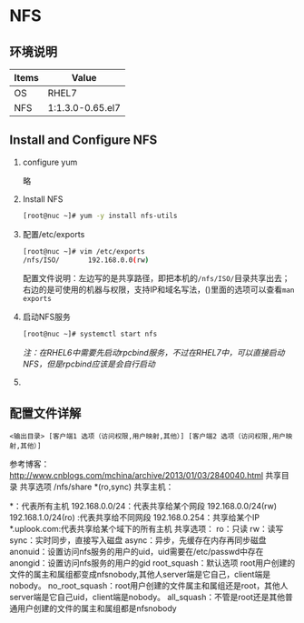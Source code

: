 # NFS

## 环境说明

| Items | Value            |
| ----- | ---------------- |
| OS    | RHEL7            |
| NFS   | 1:1.3.0-0.65.el7 |



## Install and Configure NFS

1. configure yum

   略

2. Install NFS

   ```bash
   [root@nuc ~]# yum -y install nfs-utils 
   ```

3. 配置/etc/exports

   ```bash
   [root@nuc ~]# vim /etc/exports
   /nfs/ISO/       192.168.0.0(rw)
   ```

   配置文件说明：左边写的是共享路径，即把本机的`/nfs/ISO/`目录共享出去；右边的是可使用的机器与权限，支持IP和域名写法，()里面的选项可以查看`man exports`

4. 启动NFS服务

   ```bash
   [root@nuc ~]# systemctl start nfs 
   ```

   *注：在RHEL6中需要先启动rpcbind服务，不过在RHEL7中，可以直接启动NFS，但是rpcbind应该是会自行启动*

5. 



## 配置文件详解

```
<输出目录> [客户端1 选项（访问权限,用户映射,其他）] [客户端2 选项（访问权限,用户映射,其他）]
```

参考博客：http://www.cnblogs.com/mchina/archive/2013/01/03/2840040.html
共享目录        共享选项
/nfs/share     *(ro,sync)
共享主机：

*：代表所有主机
192.168.0.0/24：代表共享给某个网段
192.168.0.0/24(rw) 192.168.1.0/24(ro) :代表共享给不同网段
192.168.0.254：共享给某个IP
*.uplook.com:代表共享给某个域下的所有主机
共享选项：
ro：只读
rw：读写
sync：实时同步，直接写入磁盘
async：异步，先缓存在内存再同步磁盘
anonuid：设置访问nfs服务的用户的uid，uid需要在/etc/passwd中存在
anongid：设置访问nfs服务的用户的gid
root_squash：默认选项 root用户创建的文件的属主和属组都变成nfsnobody,其他人server端是它自己，client端是nobody。
no_root_squash：root用户创建的文件属主和属组还是root，其他人server端是它自己uid，client端是nobody。
all_squash：不管是root还是其他普通用户创建的文件的属主和属组都是nfsnobody